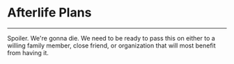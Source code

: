 # Afterlife Plans
---

Spoiler. We're gonna die. We need to be ready to pass this on either to a willing family member, close friend, or organization that will most benefit from having it.